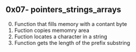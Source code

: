 ## 0x07- pointers_strings_arrays
0. Function that fills memory with a contant byte
1. Fuction copies memomry area
2. Fuction locates a character in a string
3. Function gets the length of the prefix substring
